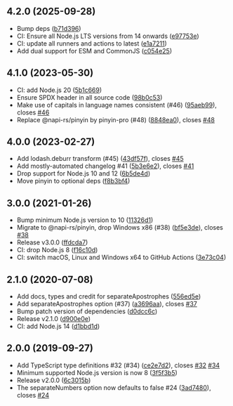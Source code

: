 ## 4.2.0 (2025-09-28)

* Bump deps ([b71d396](https://github.com/lovell/limax/commit/b71d396))
* CI: Ensure all Node.js LTS versions from 14 onwards ([e97753e](https://github.com/lovell/limax/commit/e97753e))
* CI: update all runners and actions to latest ([e1a7211](https://github.com/lovell/limax/commit/e1a7211))
* Add dual support for ESM and CommonJS ([c054e25](https://github.com/lovell/limax/commit/c054e25))

## 4.1.0 (2023-05-30)

* CI: add Node.js 20 ([5b1c669](https://github.com/lovell/limax/commit/5b1c669))
* Ensure SPDX header in all source code ([98b0c53](https://github.com/lovell/limax/commit/98b0c53))
* Make use of capitals in language names consistent (#46) ([95aeb99](https://github.com/lovell/limax/commit/95aeb99)), closes [#46](https://github.com/lovell/limax/issues/46)
* Replace @napi-rs/pinyin by pinyin-pro (#48) ([8848ea0](https://github.com/lovell/limax/commit/8848ea0)), closes [#48](https://github.com/lovell/limax/issues/48)

## 4.0.0 (2023-02-27)

* Add lodash.deburr transform (#45) ([43df57f](https://github.com/lovell/limax/commit/43df57f)), closes [#45](https://github.com/lovell/limax/issues/45)
* Add mostly-automated changelog #41 ([5b3e6e2](https://github.com/lovell/limax/commit/5b3e6e2)), closes [#41](https://github.com/lovell/limax/issues/41)
* Drop support for Node.js 10 and 12 ([6b5de4d](https://github.com/lovell/limax/commit/6b5de4d))
* Move pinyin to optional deps ([f8b3bf4](https://github.com/lovell/limax/commit/f8b3bf4))

## 3.0.0 (2021-01-26)

* Bump minimum Node.js version to 10 ([11326d1](https://github.com/lovell/limax/commit/11326d1))
* Migrate to @napi-rs/pinyin, drop Windows x86 (#38) ([bf5e3de](https://github.com/lovell/limax/commit/bf5e3de)), closes [#38](https://github.com/lovell/limax/issues/38)
* Release v3.0.0 ([ffdcda7](https://github.com/lovell/limax/commit/ffdcda7))
* CI: drop Node.js 8 ([f16c10d](https://github.com/lovell/limax/commit/f16c10d))
* CI: switch macOS, Linux and Windows x64 to GitHub Actions ([3e73c04](https://github.com/lovell/limax/commit/3e73c04))

## 2.1.0 (2020-07-08)

* Add docs, types and credit for separateApostrophes ([556ed5e](https://github.com/lovell/limax/commit/556ed5e))
* Add separateApostrophes option (#37) ([a3696aa](https://github.com/lovell/limax/commit/a3696aa)), closes [#37](https://github.com/lovell/limax/issues/37)
* Bump patch version of dependencies ([d0dcc6c](https://github.com/lovell/limax/commit/d0dcc6c))
* Release v2.1.0 ([d900e0e](https://github.com/lovell/limax/commit/d900e0e))
* CI: add Node.js 14 ([d1bbd1d](https://github.com/lovell/limax/commit/d1bbd1d))

## 2.0.0 (2019-09-27)

* Add TypeScript type definitions #32 (#34) ([ce2e7d2](https://github.com/lovell/limax/commit/ce2e7d2)), closes [#32](https://github.com/lovell/limax/issues/32) [#34](https://github.com/lovell/limax/issues/34)
* Minimum supported Node.js version is now 8 ([3f5f3b5](https://github.com/lovell/limax/commit/3f5f3b5))
* Release v2.0.0 ([6c3015b](https://github.com/lovell/limax/commit/6c3015b))
* The separateNumbers option now defaults to false #24 ([3ad7480](https://github.com/lovell/limax/commit/3ad7480)), closes [#24](https://github.com/lovell/limax/issues/24)
